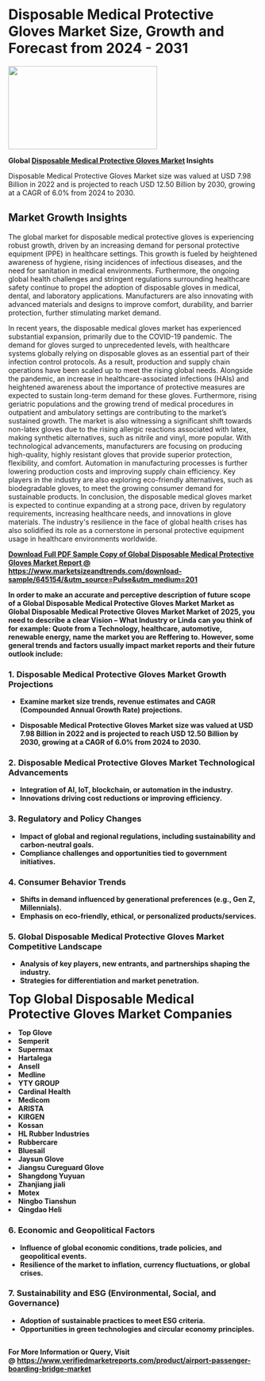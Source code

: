 <H1>Disposable Medical Protective Gloves Market Size, Growth and Forecast from 2024 - 2031</H1><img class="aligncenter size-medium wp-image-584254" src="https://thirdeyenews.in/wp-content/uploads/2024/09/Global-Market-Research-300x168.jpeg" alt="" width="300" height="168" /><p><strong>Global&nbsp;<a href="https://www.marketsizeandtrends.com/download-sample/645154/&amp;utm_source=Pulse&amp;utm_medium=201">Disposable Medical Protective Gloves Market</a> Insights</strong></p><p>Disposable Medical Protective Gloves Market size was valued at USD 7.98 Billion in 2022 and is projected to reach USD 12.50 Billion by 2030, growing at a CAGR of 6.0% from 2024 to 2030.</p><p><h2>Market Growth Insights</h2> <p>The global market for disposable medical protective gloves is experiencing robust growth, driven by an increasing demand for personal protective equipment (PPE) in healthcare settings. This growth is fueled by heightened awareness of hygiene, rising incidences of infectious diseases, and the need for sanitation in medical environments. Furthermore, the ongoing global health challenges and stringent regulations surrounding healthcare safety continue to propel the adoption of disposable gloves in medical, dental, and laboratory applications. Manufacturers are also innovating with advanced materials and designs to improve comfort, durability, and barrier protection, further stimulating market demand.</p> <p><strong><a href="#"></a></strong></p> <p>In recent years, the disposable medical gloves market has experienced substantial expansion, primarily due to the COVID-19 pandemic. The demand for gloves surged to unprecedented levels, with healthcare systems globally relying on disposable gloves as an essential part of their infection control protocols. As a result, production and supply chain operations have been scaled up to meet the rising global needs. Alongside the pandemic, an increase in healthcare-associated infections (HAIs) and heightened awareness about the importance of protective measures are expected to sustain long-term demand for these gloves. Furthermore, rising geriatric populations and the growing trend of medical procedures in outpatient and ambulatory settings are contributing to the market’s sustained growth. The market is also witnessing a significant shift towards non-latex gloves due to the rising allergic reactions associated with latex, making synthetic alternatives, such as nitrile and vinyl, more popular. With technological advancements, manufacturers are focusing on producing high-quality, highly resistant gloves that provide superior protection, flexibility, and comfort. Automation in manufacturing processes is further lowering production costs and improving supply chain efficiency. Key players in the industry are also exploring eco-friendly alternatives, such as biodegradable gloves, to meet the growing consumer demand for sustainable products. In conclusion, the disposable medical gloves market is expected to continue expanding at a strong pace, driven by regulatory requirements, increasing healthcare needs, and innovations in glove materials. The industry's resilience in the face of global health crises has also solidified its role as a cornerstone in personal protective equipment usage in healthcare environments worldwide.</p> <p><strong><a href="#"></p><p><span class=""><strong>Download Full PDF Sample Copy of Global Disposable Medical Protective Gloves Market Report</strong> @ <a href="https://www.marketsizeandtrends.com/download-sample/645154/&amp;utm_source=Pulse&amp;utm_medium=201" target="_blank">https://www.marketsizeandtrends.com/download-sample/645154/&amp;utm_source=Pulse&amp;utm_medium=201</a></span></p><p>In order to make an accurate and perceptive description of future scope of a Global&nbsp;Disposable Medical Protective Gloves Market Market as Global&nbsp;Disposable Medical Protective Gloves Market Market of 2025, you need to describe a clear Vision &ndash; What Industry or Linda can you think of for example: Quote from a Technology, healthcare, automotive, renewable energy, name the market you are Reffering to. However, some general trends and factors usually impact market reports and their future outlook include:</p><h3>1.&nbsp;<strong>Disposable Medical Protective Gloves Market Growth Projections</strong></h3><ul><li>Examine market size trends, revenue estimates and CAGR (Compounded Annual Growth Rate) projections.</li><li><p>Disposable Medical Protective Gloves Market size was valued at USD 7.98 Billion in 2022 and is projected to reach USD 12.50 Billion by 2030, growing at a CAGR of 6.0% from 2024 to 2030.</p></li></ul><h3>2.&nbsp;<strong>Disposable Medical Protective Gloves Market Technological Advancements</strong></h3><ul><li>Integration of AI, IoT, blockchain, or automation in the industry.</li><li>Innovations driving cost reductions or improving efficiency.</li></ul><h3>3.&nbsp;<strong>Regulatory and Policy Changes</strong></h3><ul><li>Impact of global and regional regulations, including sustainability and carbon-neutral goals.</li><li>Compliance challenges and opportunities tied to government initiatives.</li></ul><h3>4.&nbsp;<strong>Consumer Behavior Trends</strong></h3><ul><li>Shifts in demand influenced by generational preferences (e.g., Gen Z, Millennials).</li><li>Emphasis on eco-friendly, ethical, or personalized products/services.</li></ul><h3>5.&nbsp;<strong>Global Disposable Medical Protective Gloves Market Competitive Landscape</strong></h3><ul><li>Analysis of key players, new entrants, and partnerships shaping the industry.</li><li>Strategies for differentiation and market penetration.</li></ul><p data-pm-slice="1 1 []"><span style="color: inherit; font-family: inherit; font-size: 25px;">Top Global Disposable Medical Protective Gloves Market Companies</span></p><div class="" data-test-id=""><p><li>Top Glove</li><li> Semperit</li><li> Supermax</li><li> Hartalega</li><li> Ansell</li><li> Medline</li><li> YTY GROUP</li><li> Cardinal Health</li><li> Medicom</li><li> ARISTA</li><li> KIRGEN</li><li> Kossan</li><li> HL Rubber Industries</li><li> Rubbercare</li><li> Bluesail</li><li> Jaysun Glove</li><li> Jiangsu Cureguard Glove</li><li> Shangdong Yuyuan</li><li> Zhanjiang jiali</li><li> Motex</li><li> Ningbo Tianshun</li><li> Qingdao Heli</li></p></div><h3>6.&nbsp;<strong>Economic and Geopolitical Factors</strong></h3><ul><li>Influence of global economic conditions, trade policies, and geopolitical events.</li><li>Resilience of the market to inflation, currency fluctuations, or global crises.</li></ul><h3>7.&nbsp;<strong>Sustainability and ESG (Environmental, Social, and Governance)</strong></h3><ul><li>Adoption of sustainable practices to meet ESG criteria.</li><li>Opportunities in green technologies and circular economy principles.</li></ul><h2><strong style="font-size: 14px;">For More Information or Query, Visit @&nbsp;</strong><a style="background-color: #ffffff; font-size: 14px;" href="https://www.marketsizeandtrends.com/report/disposable-medical-protective-gloves-market/" target="_blank">https://www.verifiedmarketreports.com/product/airport-passenger-boarding-bridge-market</a></h2>